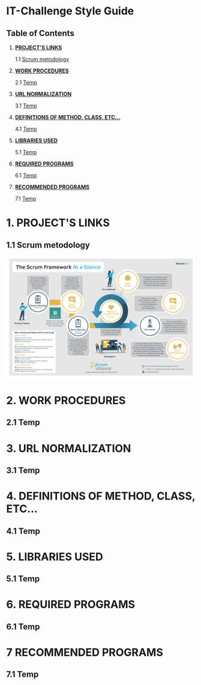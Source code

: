 # IT-Challenge Style Guide

## Table of Contents

1. [**PROJECT'S LINKS**](#1-project's-links)

   1.1 [Scrum metodology](#11-Scrum-metodology)

2. [**WORK PROCEDURES**](#2-work-procedures)

   2.1 [Temp](#21-temp)

3. [**URL NORMALIZATION**](#3-url-normalization)

   3.1 [Temp](#31-temp)

4. [**DEFINITIONS OF METHOD, CLASS, ETC...**](#4-definitions-of-method,-class,-etc...)

   4.1 [Temp](#41-temp)
   
5. [**LIBRARIES USED**](#5-libraries-used)

   5.1 [Temp](#51-temp)

6. [**REQUIRED PROGRAMS**](#6-required-programs)

   6.1 [Temp](#61-temp)

7. [**RECOMMENDED PROGRAMS**](#7-recommended-programs)

   7.1 [Temp](#71-temp)



# 1. PROJECT'S LINKS

## 1.1 Scrum metodology

![plot](./img/VER5-scrum-framework_2020.jpg)

# 2. WORK PROCEDURES

## 2.1 Temp

# 3. URL NORMALIZATION

## 3.1 Temp

# 4. DEFINITIONS OF METHOD, CLASS, ETC...

## 4.1 Temp

# 5. LIBRARIES USED

## 5.1 Temp

# 6. REQUIRED PROGRAMS

## 6.1 Temp

# 7 RECOMMENDED PROGRAMS

## 7.1 Temp
